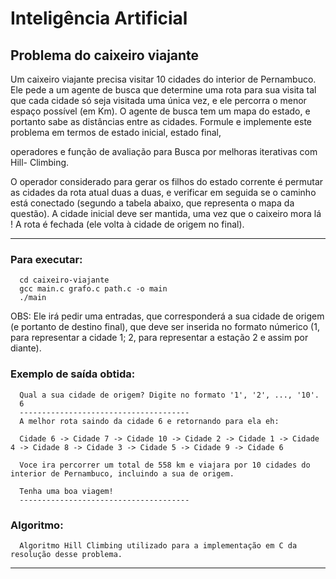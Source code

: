 # Inteligência Artificial

## Problema do caixeiro viajante

Um caixeiro viajante precisa visitar 10 cidades do interior de Pernambuco. Ele pede a
um agente de busca que determine uma rota para sua visita tal que cada cidade só
seja visitada uma única vez, e ele percorra o menor espaço possível (em Km). O
agente de busca tem um mapa do estado, e portanto sabe as distâncias entre as
cidades.
Formule e implemente este problema em termos de estado inicial, estado final,

operadores e função de avaliação para Busca por melhoras iterativas com Hill-
Climbing.

O operador considerado para gerar os filhos do estado corrente é permutar as
cidades da rota atual duas a duas, e verificar em seguida se o caminho está
conectado (segundo a tabela abaixo, que representa o mapa da questão). A cidade
inicial deve ser mantida, uma vez que o caixeiro mora lá ! A rota é fechada (ele volta
à cidade de origem no final).

---

### Para executar:
      cd caixeiro-viajante
      gcc main.c grafo.c path.c -o main
      ./main

OBS: Ele irá pedir uma entradas, que corresponderá a sua cidade de origem (e portanto de destino final), que deve ser inserida no formato númerico (1, para representar a cidade 1; 2, para representar a estação 2 e assim por diante).


### Exemplo de saída obtida:

      Qual a sua cidade de origem? Digite no formato '1', '2', ..., '10'.
      6
      --------------------------------------
      A melhor rota saindo da cidade 6 e retornando para ela eh:

      Cidade 6 -> Cidade 7 -> Cidade 10 -> Cidade 2 -> Cidade 1 -> Cidade 4 -> Cidade 8 -> Cidade 3 -> Cidade 5 -> Cidade 9 -> Cidade 6 

      Voce ira percorrer um total de 558 km e viajara por 10 cidades do interior de Pernambuco, incluindo a sua de origem.

      Tenha uma boa viagem!
      --------------------------------------

### Algoritmo:

      Algoritmo Hill Climbing utilizado para a implementação em C da resolução desse problema.
---
      
